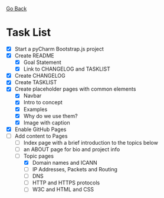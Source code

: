 [Go Back](README.md)

# Task List

- [x] Start a pyCharm Bootstrap.js project
- [x] Create README
    - [x] Goal Statement
    - [x] Link to CHANGELOG and TASKLIST
- [x] Create CHANGELOG
- [x] Create TASKLIST
- [x] Create placeholder pages with common elements
    - [x] Navbar
    - [x] Intro to concept
    - [x] Examples
    - [x] Why do we use them?
    - [x] Image with caption
- [x] Enable GitHub Pages
- [ ] Add content to Pages
    - [ ] Index page with a brief introduction to the topics below
    - [ ] an ABOUT page for bio and project info
    - [ ] Topic pages
        - [x] Domain names and ICANN
        - [ ] IP Addresses, Packets and Routing
        - [ ] DNS
        - [ ] HTTP and HTTPS protocols
        - [ ] W3C and HTML and CSS